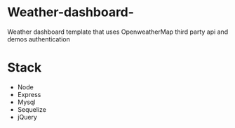 # Weather-dashboard-

Weather dashboard template that uses OpenweatherMap third party api and demos authentication

# Stack

* Node
* Express
* Mysql
* Sequelize
* jQuery
